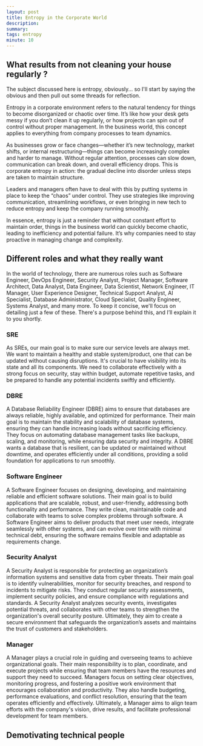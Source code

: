 ```yaml
---
layout: post
title: Entropy in the Corporate World
description: 
summary: 
tags: entropy
minute: 10
---
```


## What results from not cleaning your house regularly ?

The subject discussed here is entropy, obviously... so I'll start by saying the obvious and then pull out some threads for reflection.

Entropy in a corporate environment refers to the natural tendency for things to become disorganized or chaotic over time. It’s like how your desk gets messy if you don’t clean it up regularly, or how projects can spin out of control without proper management. In the business world, this concept applies to everything from company processes to team dynamics.

As businesses grow or face changes—whether it’s new technology, market shifts, or internal restructuring—things can become increasingly complex and harder to manage. Without regular attention, processes can slow down, communication can break down, and overall efficiency drops. This is corporate entropy in action: the gradual decline into disorder unless steps are taken to maintain structure.

Leaders and managers often have to deal with this by putting systems in place to keep the “chaos” under control. They use strategies like improving communication, streamlining workflows, or even bringing in new tech to reduce entropy and keep the company running smoothly.

In essence, entropy is just a reminder that without constant effort to maintain order, things in the business world can quickly become chaotic, leading to inefficiency and potential failure. It’s why companies need to stay proactive in managing change and complexity.

## Different roles and what they really want

In the world of technology, there are numerous roles such as Software Engineer, DevOps Engineer, Security Analyst, Project Manager, Software Architect, Data Analyst, Data Engineer, Data Scientist, Network Engineer, IT Manager, User Experience Designer, Technical Support Analyst, AI Specialist, Database Administrator, Cloud Specialist, Quality Engineer, Systems Analyst, and many more. To keep it concise, we'll focus on detailing just a few of these. There's a purpose behind this, and I’ll explain it to you shortly.

### SRE

As SREs, our main goal is to make sure our service levels are always met. We want to maintain a healthy and stable system/product, one that can be updated without causing disruptions. It's crucial to have visibility into its state and all its components. We need to collaborate effectively with a strong focus on security, stay within budget, automate repetitive tasks, and be prepared to handle any potential incidents swiftly and efficiently.

### DBRE

A Database Reliability Engineer (DBRE) aims to ensure that databases are always reliable, highly available, and optimized for performance. Their main goal is to maintain the stability and scalability of database systems, ensuring they can handle increasing loads without sacrificing efficiency. They focus on automating database management tasks like backups, scaling, and monitoring, while ensuring data security and integrity. A DBRE wants a database that is resilient, can be updated or maintained without downtime, and operates efficiently under all conditions, providing a solid foundation for applications to run smoothly.


### Software Engineer

A Software Engineer focuses on designing, developing, and maintaining reliable and efficient software solutions. Their main goal is to build applications that are scalable, robust, and user-friendly, addressing both functionality and performance. They write clean, maintainable code and collaborate with teams to solve complex problems through software. A Software Engineer aims to deliver products that meet user needs, integrate seamlessly with other systems, and can evolve over time with minimal technical debt, ensuring the software remains flexible and adaptable as requirements change.

### Security Analyst

A Security Analyst is responsible for protecting an organization’s information systems and sensitive data from cyber threats. Their main goal is to identify vulnerabilities, monitor for security breaches, and respond to incidents to mitigate risks. They conduct regular security assessments, implement security policies, and ensure compliance with regulations and standards. A Security Analyst analyzes security events, investigates potential threats, and collaborates with other teams to strengthen the organization's overall security posture. Ultimately, they aim to create a secure environment that safeguards the organization’s assets and maintains the trust of customers and stakeholders.

### Manager

A Manager plays a crucial role in guiding and overseeing teams to achieve organizational goals. Their main responsibility is to plan, coordinate, and execute projects while ensuring that team members have the resources and support they need to succeed. Managers focus on setting clear objectives, monitoring progress, and fostering a positive work environment that encourages collaboration and productivity. They also handle budgeting, performance evaluations, and conflict resolution, ensuring that the team operates efficiently and effectively. Ultimately, a Manager aims to align team efforts with the company's vision, drive results, and facilitate professional development for team members.

## Demotivating technical people